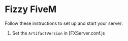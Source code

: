 # Fizzy FiveM

Follow these instructions to set up and start your server:

1. Set the `ArtifactVersion` in [FXServer.conf.js